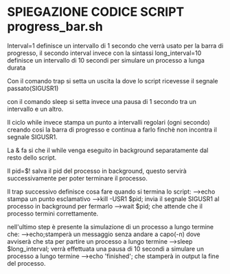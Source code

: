 # SPIEGAZIONE CODICE SCRIPT progress_bar.sh

Interval=1 definisce un intervallo di 1 secondo che verrà usato per la barra di progresso,
il secondo interval invece con la sintassi long_interval=10 definisce un intervallo di 10 secondi per simulare un processo a lunga durata 

Con il comando trap si setta un uscita la dove lo script ricevesse il segnale passato(SIGUSR1)

con il comando sleep si setta invece una pausa di 1 secondo tra un intervallo e un altro.

Il ciclo while invece stampa un punto a intervalli regolari (ogni secondo) creando cosi la barra di progresso e continua a farlo finchè non incontra il segnale SIGUSR1.

La & fa si che il while venga eseguito in background separatamente dal resto dello script.

Il pid=$! salva il pid del processo in background, questo servirà successivamente per poter terminare il processo.

Il trap successivo definisce cosa fare quando si termina lo script:
-->echo stampa un punto esclamativo
-->kill -USR1 $pid; invia il segnale SIGUSR1 al processo in background per fermarlo
-->wait $pid; che attende che il processo termini correttamente.

nell'ultimo step è presente la simulazione di un processo a lungo termine che:
-->echo;stamperà un messaggio senza andare a capo(-n) dove avviserà che sta per partire un processo a lungo termine
-->sleep $long_interval; verrà effettuata una pausa di 10 secondi a simulare un processo a lungo termine
-->echo 'finished'; che stamperà in output la fine del processo. 
